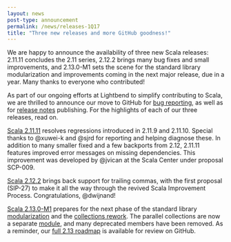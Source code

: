 ```yaml
---
layout: news
post-type: announcement
permalink: /news/releases-1Q17
title: "Three new releases and more GitHub goodness!"
---
```


We are happy to announce the availability of three new Scala releases: 2.11.11 concludes the 2.11 series, 2.12.2 brings many bug fixes and small improvements, and 2.13.0-M1 sets the scene for the standard library modularization and improvements coming in the next major release, due in a year. Many thanks to everyone who contributed!

As part of our ongoing efforts at Lightbend to simplify contributing to Scala, we are thrilled to announce our move to GitHub for [bug reporting](https://github.com/scala/bug), as well as for [release notes](https://github.com/scala/scala/releases) publishing. For the highlights of each of our three releases, read on.

<!-- break -->

[Scala 2.11.11](https://github.com/scala/scala/releases/tag/v2.11.11) resolves regressions introduced in 2.11.9 and 2.11.10. Special thanks to @xuwei-k and @sjrd for reporting and helping diagnose these. In addition to many smaller fixed and a few backports from 2.12, 2.11.11 features improved error messages on missing dependencies. This improvement was developed by @jvican at the Scala Center under proposal SCP-009.

[Scala 2.12.2](https://github.com/scala/scala/releases/tag/v2.12.2) brings back support for trailing commas, with the first proposal (SIP-27) to make it all the way through the revived Scala Improvement Process. Congratulations, @dwijnand!

[Scala 2.13.0-M1](https://github.com/scala/scala/releases/tag/v2.13.0-M1) prepares for the next phase of the standard library [modularization](https://github.com/scala/scala-dev/issues/323) and the [collections rework](https://github.com/scala/collection-strawman). The parallel collections are now a separate  [module](https://github.com/scala/scala-parallel-collections), and many deprecated members have been removed. As a reminder, our [full 2.13 roadmap](https://github.com/scala/scala-dev/issues/324) is available for review on GitHub.